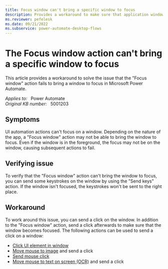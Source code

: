```yaml
---
title: Focus window can't bring a specific window to focus
description: Provides a workaround to make sure that application windows become focused in Power Automate.
ms.reviewer: pefelesk
ms.date: 09/21/2022
ms.subservice: power-automate-desktop-flows
---
```

# The Focus window action can't bring a specific window to focus

This article provides a workaround to solve the issue that the "Focus window" action fails to bring a window to focus in Microsoft Power Automate.

_Applies to:_ &nbsp; Power Automate  
_Original KB number:_ &nbsp; 5001203

## Symptoms

UI automation actions can't focus on a window. Depending on the nature of the app, a "Focus window" action may not be able to bring the window to focus. Even if the window is in the foreground, the focus may not be on the window, causing subsequent actions to fail.

## Verifying issue

To verify that the "Focus window" action can't bring the window to focus, you can send some keystrokes on the window by using the "Send keys" action. If the window isn't focused, the keystrokes won't be sent to the right place.

## Workaround

To work around this issue, you can send a click on the window. In addition to the "Focus window" action, send a click afterwards to make sure that the window becomes focused. The following actions can be used to send a click on a window:

- [Click UI element in window](/power-automate/desktop-flows/actions-reference/uiautomation#click)
- [Move mouse to image](/power-automate/desktop-flows/actions-reference/mouseandkeyboard#movemousetoimagebase) and send a click
- [Send mouse click](/power-automate/desktop-flows/actions-reference/mouseandkeyboard#sendmouseclick)
- [Move mouse to text on screen (OCR)](/power-automate/desktop-flows/actions-reference/mouseandkeyboard#movemousetotextonscreenwithocraction) and send a click
